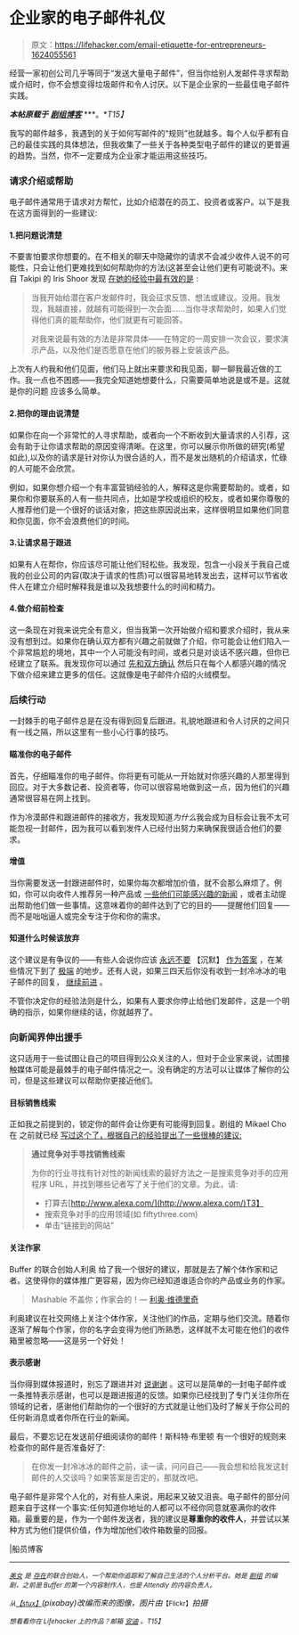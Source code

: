 # 企业家的电子邮件礼仪

> 原文：<https://lifehacker.com/email-etiquette-for-entrepreneurs-1624055561>



经营一家初创公司几乎等同于“发送大量电子邮件”，但当你给别人发邮件寻求帮助或介绍时，你不会想变得垃圾邮件和令人讨厌。以下是企业家的一些最佳电子邮件实践。



***本帖原载于*** [***剧组博客***](http://blog.pickcrew.com/email-etiquette-for-entrepreneurs/) ***。**T15】*

我写的邮件越多，我遇到的关于如何写邮件的“规则”也就越多。每个人似乎都有自己的最佳实践的具体想法，但我收集了一些关于各种类型电子邮件的建议的更普遍的趋势。当然，你不一定要成为企业家才能运用这些技巧。

### 请求介绍或帮助

电子邮件通常用于请求对方帮忙，比如介绍潜在的员工、投资者或客户。以下是我在这方面得到的一些建议:

#### 1.把问题说清楚

不要害怕要求你想要的。在不相关的聊天中隐藏你的请求不会减少收件人说不的可能性，只会让他们更难找到如何帮助你的方法(这甚至会让他们更有可能说不)。来自 Takipi 的 Iris Shoor 发现 [在她的经验中最有效的是](http://www.startupmoon.com/how-i-got-meetings-at-twitter-linkedin-and-github-using-cold-emails/) :

> 当我开始给潜在客户发邮件时，我会征求反馈、想法或建议。没用。我发现，我越直接，就越有可能得到一次会面……当你寻求帮助时，如果人们觉得他们真的能帮助你，他们就更有可能回答。
> 
> 对我来说最有效的方法是非常具体——在特定的一周安排一次会议，要求演示产品，以及他们是否愿意在他们的服务器上安装该产品。

上次有人约我和他们见面，他们马上就出来要求和我见面，聊一聊我最近做的工作。我一点也不困惑——我完全知道她想要什么，只需要简单地说是或不是。这就是你的问题 应该多么简单。

#### 2.把你的理由说清楚

如果你在向一个非常忙的人寻求帮助，或者向一个不断收到大量请求的人引荐，这会有助于让你请求帮助的原因变得清晰。在这里，你可以展示你所做的研究(希望如此),以及你的请求是针对你认为很合适的人，而不是发出随机的介绍请求，忙碌的人可能不会欣赏。

例如，如果你想介绍一个有丰富营销经验的人，解释这是你需要帮助的。或者，如果你和你要联系的人有一些共同点，比如是学校或组织的校友，或者如果你尊敬的人推荐他们是一个很好的谈话对象，把这些原因说出来，这样很明显如果他们同意和你见面，你不会浪费他们的时间。

#### 3.让请求易于跟进

如果有人在帮你，你应该尽可能让他们轻松些。我发现，包含一小段关于我自己或我的创业公司的内容(取决于请求的性质)可以很容易地转发出去，这样可以节省收件人在建立介绍时解释我是谁以及我想要什么的时间和精力。

#### 4.做介绍前检查

这一条现在对我来说完全有意义，但当我第一次开始做介绍和要求介绍时，我从来没有想到过。如果你在确认双方都有兴趣之前就做了介绍，你可能会让他们陷入一个非常尴尬的境地，其中一个人可能没有时间，或者只是对谈话不感兴趣，但你已经建立了联系。我发现你可以通过 [先和双方确认](http://avc.com/2009/11/the-double-optin-introduction/) 然后只在每个人都感兴趣的情况下做介绍来建立更多的信任。这就像是电子邮件介绍的火绒模型。

### 后续行动

一封棘手的电子邮件总是在没有得到回复后跟进。礼貌地跟进和令人讨厌的之间只有一线之隔，所以这里有一些小心行事的技巧。

#### 瞄准你的电子邮件

首先，仔细瞄准你的电子邮件。你将更有可能从一开始就对你感兴趣的人那里得到回应。对于大多数记者、投资者等，你可以很容易地做到这一点，因为他们的兴趣通常很容易在网上找到。

作为冷漠邮件和跟进邮件的接收方，我发现知道*为什么*我会成为目标会让我不太可能忽视一封邮件，因为我可以看到发件人已经付出努力来确保我很适合他们的要求。

#### 增值

当你需要发送一封跟进邮件时，如果你每次都增加价值，就不会那么麻烦了。例如，你可以向收件人推荐另一种产品或 [一些他们可能感兴趣的新闻](https://tldr.es/2jv) ，或者主动提出帮助他们做一些事情。这意味着你的邮件达到了它的目的——提醒他们回复——而不是咄咄逼人或完全专注于你和你的需求。

#### 知道什么时候该放弃

这个建议是有争议的——有些人会说你应该 [永远不要](http://life-longlearner.com/how-to-cold-email-prospects/) 【沉默】 [作为答案](http://www.bothsidesofthetable.com/2014/03/29/one-of-my-most-frequent-pieces-of-advice-be-politely-persistent/) ，在某些情况下到了 [极端](http://venturebeat.com/2011/06/16/hacking-the-system-how-to-land-meetings-with-anyone-you-want/) 的地步。还有人说，如果三四天后你没有收到一封冷冰冰的电子邮件的回复， [继续前进](http://www.startupmoon.com/how-i-got-meetings-at-twitter-linkedin-and-github-using-cold-emails/) 。

不管你决定你的经验法则是什么，如果有人要求你停止给他们发邮件，这是一个明确的指示，如果你继续的话，你就越界了。

### 向新闻界伸出援手

这只适用于一些试图让自己的项目得到公众关注的人，但对于企业家来说，试图接触媒体可能是最棘手的电子邮件情况之一。没有确定的方法可以让媒体了解你的公司，但是这些建议可以帮助你更接近他们。

#### 目标销售线索

正如我之前提到的，锁定你的邮件会让你更有可能得到回复。剧组的 Mikael Cho 在 之前就已经 [写过这个了，根据自己的经验提出了一些很棒的建议:](http://blog.pickcrew.com/post36194316012getting-press/)

> **通过竞争对手寻找销售线索**
> 
> 为你的行业寻找有针对性的新闻线索的最好方法之一是搜索竞争对手的应用程序 URL，并找到哪些记者写了关于他们的文章。为此，请:
> 
> *   打算去[http://www.alexa.com/](http://www.alexa.com/)T3】
> *   搜索竞争对手的应用领域(如 fiftythree.com)
> *   单击“链接到的网站”

#### 关注作家

Buffer 的联合创始人利奥 给了我一个很好的建议，那就是去了解个体作家和记者。这使得你的媒体推广更容易，因为你已经知道谁适合你的产品或业务的作家。

> Mashable 不盖你；作家会的！— [利奥·维德里奇](http://tldr.es/2jw)

利奥建议在社交网络上关注个体作家，关注他们的作品，定期与他们交流。随着你逐渐了解每个作家，你的名字会变得为他们所熟悉，这样就不太可能在他们的收件箱里被忽略——这是另一个好处！

#### 表示感谢

当你得到媒体报道时，别忘了跟进并对 [说谢谢](https://zapier.com/blog/how-to-thank-journalist/) 。这可以是简单的一封电子邮件或一条推特表示感谢，也可以是跟进报道的反馈。如果你已经找到了专门关注你所在领域的记者，感谢他们帮助你的一个很好的方式就是让他们及时了解关于你公司的任何新消息或者你所在行业的新闻。

最后，不要忘记在发送前仔细阅读你的邮件！斯科特·布里顿 有一个很好的规则来检查你的邮件是否准备好了:

> 在你发一封冷冰冰的邮件之前，读一读，问问自己——我会想和给我发这封邮件的人交谈吗？如果答案是否定的，那就改吧。

电子邮件是非常个人化的，对有些人来说，用起来又破又沮丧。电子邮件的部分问题来自于这样一个事实:任何知道你地址的人都可以不经你同意就塞满你的收件箱。最重要的是，作为一个邮件发送者，我的建议是**尊重你的收件人**，并尝试以某种方式为他们提供价值，作为增加他们收件箱数量的回报。

|船员博客

* * *

[<small>*美女*</small>](https://twitter.com/bellebcooper) <small>*是*</small> [<small>*存在*</small>](https://exist.io/)<small>*的联合创始人，一个帮助你追踪和了解自己生活的个人分析平台。她是*</small> [<small>*剧组*</small>](http://pickcrew.com/) <small>*的编剧，之前是 Buffer 的第一个内容制作人，也是 Attendly 的内容负责人。*</small>

<small>*从*</small>[<small>*【stux】*</small>](http://pixabay.com/en/letters-symbol-icon-black-white-389108/)*(pixabay)改编而来的图像，图片由*<small></small>*<small>*【Flickr】*</small>拍摄*

*<small>*想看看你在 Lifehacker 上的作品？邮箱*</small> [<small>*安迪*</small>](mailto:andy@lifehacker.com) <small>*。*T15】</small>*